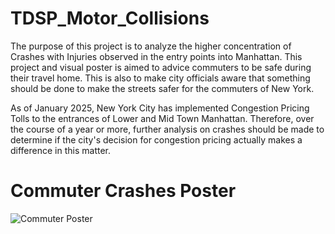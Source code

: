 # TDSP_Motor_Collisions

The purpose of this project is to analyze the higher concentration of Crashes with Injuries observed in the entry points into Manhattan. This project and visual poster is aimed to advice commuters to be safe during their travel home. This is also to make city officials aware that something should be done to make the streets safer for the commuters of New York.

As of January 2025, New York City has implemented Congestion Pricing Tolls to the entrances of Lower and Mid Town Manhattan. Therefore, over the course of a year or more, further analysis on crashes should be made to determine if the city's decision for congestion pricing actually makes a difference in this matter.



# Commuter Crashes Poster
![Commuter Poster](https://github.com/user-attachments/assets/ed04050c-3e00-4898-8fc9-2606edb183e0)
